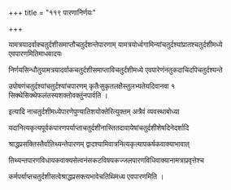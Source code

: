 +++
title = "११९ पारणानिर्णयः"

+++

यामत्रयादर्वाक्चतुर्दशीसमाप्तौचतुर्दशन्तेपारणाम् यामत्रयोर्ध्वगामिन्यांचतुर्दश्यांप्रातश्चतुर्दशीमध्ये एवपारणमितिमाधवादयः

निर्णयसिन्धौतुयामत्रयादर्वाकचतुर्दशीसमाप्ताविचतुर्दशीमध्ये एवपारेणंनतुकदाचिदपिचतुर्दश्यन्ते

उपोषणंचतुर्दश्यांचतुर्दश्यांचपारणम् कृतैःसुकृतलक्षैस्तुलभ्यतेयदिवानवा १ सिक्थेसिक्थेफलंतस्यशक्तोवक्तुंनपार्वति ।

इत्यादि नाचतुर्दशीमध्येपारणेपुण्यातिशयोक्तेरित्युक्तम् अत्रैवं व्यवस्थाबोध्या

यदानित्यकृत्यपूर्वकपारणपर्याप्ताचतुर्दशीनास्तितदावायेषांचतुर्दशीशेषदिनेदर्शादि

श्राद्धप्रसक्तिस्तैर्वातिथ्यन्तेपारणम् द्वादश्यामिवात्रनित्यकृत्यापकर्षकवाक्याभावात्

तिथ्यन्तपारणविधायकवाक्यसेत्वनंसकटविषयकज्जलपारणविधिवाक्यानामत्राप्रवृत्तेश्च

कर्मपर्याप्तचतुर्दशीसत्वेश्राद्धप्रसक्त्यभावेचतिथिमध्य एवपारणमिति ।
